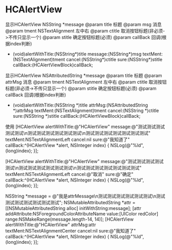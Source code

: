 # HCAlertView


显示HCAlertView NSString *message
@param title 标题
@param msg 消息
@param tment NSTextAlignment 左中右
@param ctitle 取消按钮标题(非必须->不传只显示一个)
@param stitle 确定按钮标题(必须)
@param callBack 回调(根据index判断)
+ (void)alertWithTitle:(NSString*)title message:(NSString*)msg textMent:(NSTextAlignment)tment cancel:(NSString*)ctitle sure:(NSString*)stitle callBack:(HCAlertViewBlock)callBack;


显示HCAlertView NSAttributedString *message
@param title 标题
@param attrMsg 消息
@param tment NSTextAlignment 左中右
@param ctitle 取消按钮标题(非必须->不传只显示一个)
@param stitle 确定按钮标题(必须)
@param callBack 回调(根据index判断)
+ (void)alertWithTitle:(NSString *)title attrMsg:(NSAttributedString *)attrMsg textMent:(NSTextAlignment)tment cancel:(NSString *)ctitle sure:(NSString *)stitle callBack:(HCAlertViewBlock)callBack;


使用
[HCAlertView alertWithTitle:@"HCAlertView" message:@"测试测试测试测试测试\n测试测试测试测试测试测试\n测试测试测试测试测试测试测试"
textMent:NSTextAlignmentLeft cancel:nil sure:@"我知道了"
callBack:^(HCAlertView *alert, NSInteger index) {
NSLog(@"%ld", (long)index);
}];

[HCAlertView alertWithTitle:@"HCAlertView" message:@"测试测试测试测试测试\n测试测试测试测试测试测试\n测试测试测试测试测试测试测试"
textMent:NSTextAlignmentLeft cancel:@"取消" sure:@"确定"
callBack:^(HCAlertView *alert, NSInteger index) {
NSLog(@"%ld", (long)index);
}];

NSString *message = @"我是attrMessage\n测试测试测试测试测试测试\n测试测试测试测试测试测试测试";
NSMutableAttributedString *attr = [[NSMutableAttributedString alloc] initWithString:message];
[attr addAttribute:NSForegroundColorAttributeName value:[UIColor redColor] range:NSMakeRange(message.length-14, 14)];
[HCAlertView alertWithTitle:@"HCAlertView" attrMsg:attr
textMent:NSTextAlignmentCenter cancel:nil sure:@"我知道了"
callBack:^(HCAlertView *alert, NSInteger index) {
NSLog(@"%ld", (long)index);
}];
